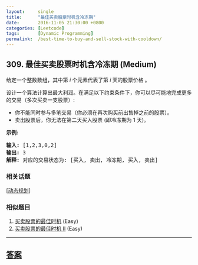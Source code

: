 ```yaml
---
layout:     single
title:      "最佳买卖股票时机含冷冻期"
date:       2016-11-05 21:30:00 +0800
categories: [Leetcode]
tags:       [Dynamic Programming]
permalink:  /best-time-to-buy-and-sell-stock-with-cooldown/
---
```


## 309. 最佳买卖股票时机含冷冻期 (Medium)

<p>给定一个整数数组，其中第<em>&nbsp;i</em>&nbsp;个元素代表了第&nbsp;<em>i</em>&nbsp;天的股票价格 。​</p>

<p>设计一个算法计算出最大利润。在满足以下约束条件下，你可以尽可能地完成更多的交易（多次买卖一支股票）:</p>

<ul>
	<li>你不能同时参与多笔交易（你必须在再次购买前出售掉之前的股票）。</li>
	<li>卖出股票后，你无法在第二天买入股票 (即冷冻期为 1 天)。</li>
</ul>

<p><strong>示例:</strong></p>

<pre><strong>输入:</strong> [1,2,3,0,2]
<strong>输出: </strong>3 
<strong>解释:</strong> 对应的交易状态为: [买入, 卖出, 冷冻期, 买入, 卖出]</pre>

### 相关话题
  [[动态规划](https://github.com/openset/leetcode/tree/master/tag/dynamic-programming/README.md)]

### 相似题目
  1. [买卖股票的最佳时机](/best-time-to-buy-and-sell-stock) (Easy)
  1. [买卖股票的最佳时机 II](/best-time-to-buy-and-sell-stock-ii) (Easy)

---

## [答案](https://github.com/openset/leetcode/tree/master/problems/best-time-to-buy-and-sell-stock-with-cooldown)
